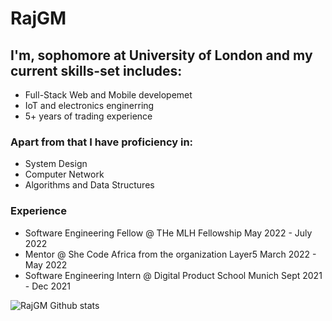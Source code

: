 # RajGM

## I'm, sophomore at University of London and my current skills-set includes: 
- Full-Stack Web and Mobile developemet
- IoT and electronics enginerring
- 5+ years of trading experience

### Apart from that I have proficiency in:
- System Design
- Computer Network
- Algorithms and Data Structures

### Experience
- Software Engineering Fellow @ THe MLH Fellowship May 2022 - July 2022
- Mentor @ She Code Africa from the organization Layer5  March 2022 - May 2022
- Software Engineering Intern @ Digital Product School Munich Sept 2021 - Dec 2021

![RajGM Github stats](https://github-readme-stats.vercel.app/api?username=RajGM)
